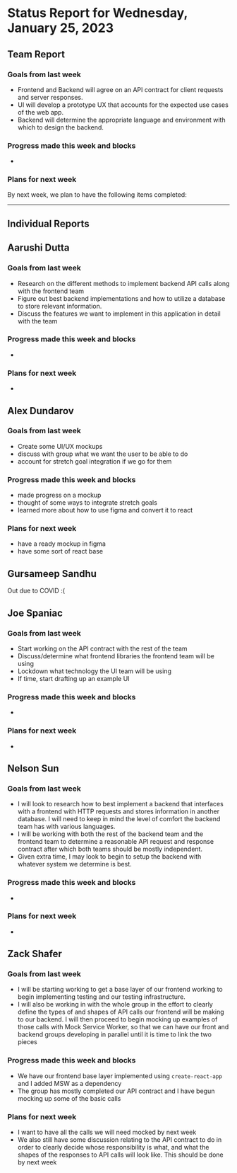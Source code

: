 # Status Report for Wednesday, January 25, 2023

## Team Report

### Goals from last week
- Frontend and Backend will agree on an API contract for client requests and server responses.
- UI will develop a prototype UX that accounts for the expected use cases of the web app.
- Backend will determine the appropriate language and environment with which to design the backend.


### Progress made this week and blocks
- 

### Plans for next week
By next week, we plan to have the following items completed:

---
## Individual Reports

## Aarushi Dutta

### Goals from last week
- Research on the different methods to implement backend API calls 
along with the frontend team
- Figure out best backend implementations and how to utilize a database to store
relevant information.
- Discuss the features we want to implement in this application in detail with the team

### Progress made this week and blocks
- 

### Plans for next week
- 

## Alex Dundarov

### Goals from last week
- Create some UI/UX mockups
- discuss with group what we want the user to be able to do
- account for stretch goal integration if we go for them
### Progress made this week and blocks
- made progress on a mockup
- thought of some ways to integrate stretch goals
- learned more about how to use figma and convert it to react
### Plans for next week
- have a ready mockup in figma
- have some sort of react base
## Gursameep Sandhu

Out due to COVID :(

## Joe Spaniac

### Goals from last week
- Start working on the API contract with the rest of the team
- Discuss/determine what frontend libraries the frontend team will be using
- Lockdown what technology the UI team will be using
- If time, start drafting up an example UI

### Progress made this week and blocks
- 

### Plans for next week
- 

## Nelson Sun

### Goals from last week
- I will look to research how to best implement a backend that interfaces with a frontend with HTTP
requests and stores information in another database. I will need to keep in mind the level of comfort
the backend team has with various languages.
- I will be working with both the rest of the backend team and the frontend team to determine a reasonable
API request and response contract after which both teams should be mostly independent.
- Given extra time, I may look to begin to setup the backend with whatever system we determine is best.

### Progress made this week and blocks
- 

### Plans for next week
- 

## Zack Shafer

### Goals from last week
- I will be starting working to get a base layer of our frontend working to begin implementing testing and our testing
infrastructure.
- I will also be working in with the whole group in the effort to clearly define the types of and shapes of API calls
our frontend will be making to our backend. I will then proceed to begin mocking up examples of those calls with Mock
Service Worker, so that we can have our front and backend groups developing in parallel until it is time to link the two
pieces

### Progress made this week and blocks
- We have our frontend base layer implemented using `create-react-app` and I added MSW as a dependency
- The group has mostly completed our API contract and I have begun mocking up some of the basic calls

### Plans for next week
- I want to have all the calls we will need mocked by next week
- We also still have some discussion relating to the API contract to do in order to clearly decide
whose responsibility is what, and what the shapes of the responses to API calls will look like. This
should be done by next week
